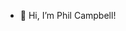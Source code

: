 - 👋 Hi, I’m Phil Campbell!

<!---
Pacman1979/Pacman1979 is a ✨ special ✨ repository because its `README.md` (this file) appears on your GitHub profile.
You can click the Preview link to take a look at your changes.
--->
